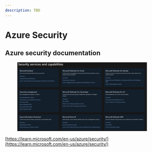 ```yaml
---
description: TBD
---
```


# Azure Security



## Azure security documentation <a href="#hero-title" id="hero-title"></a>

<figure><img src=".gitbook/assets/AzureSecuirty-1.png" alt=""><figcaption></figcaption></figure>

[https://learn.microsoft.com/en-us/azure/security/](https://learn.microsoft.com/en-us/azure/security/)









